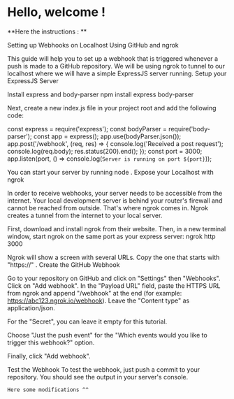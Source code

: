 # Hello, welcome ! 

**Here the instructions : **

Setting up Webhooks on Localhost Using
GitHub and ngrok

This guide will help you to set up a webhook that is triggered whenever a push is made to a GitHub repository. We will be using ngrok to tunnel to our localhost where we will have a simple ExpressJS server running.
Setup your ExpressJS Server

 Install express and body-parser
 npm install express body-parser


Next, create a new index.js file in your project root and add the following code:

 const express = require('express');
 const bodyParser = require('body-parser');
 const app = express();
 app.use(bodyParser.json());
 app.post('/webhook', (req, res) => {
   console.log('Received a post request');
   console.log(req.body);
   res.status(200).end();
});
 const port = 3000;
 app.listen(port, () => console.log(`Server is running on port ${port}`));


You can start your server by running node . Expose your Localhost with ngrok

In order to receive webhooks, your server needs to be accessible from the internet. Your local development server is behind your router's firewall and cannot be reached from outside. That's where ngrok comes in.
   Ngrok creates a tunnel from the internet to your local server.

First, download and install ngrok from their website. Then, in a new terminal window, start ngrok on the same port as your express server:
ngrok http 3000

Ngrok will show a screen with several URLs. Copy the one that starts with "https://" .
Create the GitHub Webhook

Go to your repository on GitHub and click on "Settings" then "Webhooks". Click on "Add webhook".
In the "Payload URL" field, paste the HTTPS URL from ngrok and append "/webhook" at the end (for example: https://abc123.ngrok.io/webhook).
Leave the "Content type" as application/json.

For the "Secret", you can leave it empty for this tutorial.

Choose "Just the push event" for the "Which events would you like to trigger this webhook?" option.

Finally, click "Add webhook".

Test the Webhook
To test the webhook, just push a commit to your repository. You should see the output in your server's console.
    
    Here some modifications ^^